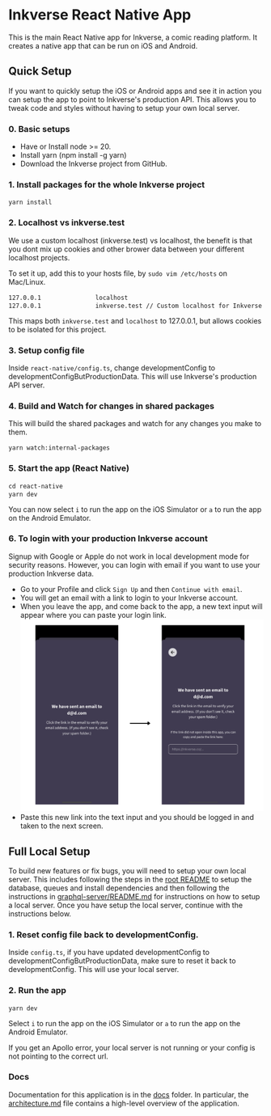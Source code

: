 # Inkverse React Native App

This is the main React Native app for Inkverse, a comic reading platform. It creates a native app that can be run on iOS and Android.

## Quick Setup

If you want to quickly setup the iOS or Android apps and see it in action you can setup the app to point to Inkverse's production API. This allows you to tweak code and styles without having to setup your own local server.

### 0. Basic setups
  - Have or Install node >= 20.
  - Install yarn (npm install -g yarn)
  - Download the Inkverse project from GitHub.

### 1. Install packages for the whole Inkverse project

```
yarn install
```

### 2. Localhost vs inkverse.test

We use a custom localhost (inkverse.test) vs localhost, the benefit is that you dont mix up cookies and other brower data between your different localhost projects.

To set it up, add this to your hosts file, by `sudo vim /etc/hosts` on Mac/Linux.

```
127.0.0.1               localhost
127.0.0.1               inkverse.test // Custom localhost for Inkverse
```

This maps both `inkverse.test` and `localhost` to 127.0.0.1, but allows cookies to be isolated for this project. 

### 3. Setup config file

Inside `react-native/config.ts`, change developmentConfig to developmentConfigButProductionData. This will use Inkverse's production API server.

### 4. Build and Watch for changes in shared packages

This will build the shared packages and watch for any changes you make to them.

```
yarn watch:internal-packages
```

### 5. Start the app (React Native)

```
cd react-native
yarn dev
```

You can now select `i` to run the app on the iOS Simulator or `a` to run the app on the Android Emulator.

### 6. To login with your production Inkverse account

Signup with Google or Apple do not work in local development mode for security reasons. However, you can login with email if you want to use your production Inkverse data.

- Go to your Profile and click `Sign Up` and then `Continue with email`. 
- You will get an email with a link to login to your Inkverse account. 
- When you leave the app, and come back to the app, a new text input will appear where you can paste your login link.
![Login with email](../docs/login-with-email.png)
- Paste this new link into the text input and you should be logged in and taken to the next screen.

## Full Local Setup

To build new features or fix bugs, you will need to setup your own local server. This includes following the steps in the [root README](../README.md) to setup the database, queues and install dependencies and then following the instructions in [graphql-server/README.md](../graphql-server/README.md) for instructions on how to setup a local server. Once you have setup the local server, continue with the instructions below.

### 1. Reset config file back to developmentConfig.

Inside `config.ts`, if you have updated developmentConfig to developmentConfigButProductionData, make sure to reset it back to developmentConfig. This will use your local server.

### 2. Run the app

```
yarn dev
```

Select `i` to run the app on the iOS Simulator or `a` to run the app on the Android Emulator.

If you get an Apollo error, your local server is not running or your config is not pointing to the correct url.

### Docs

Documentation for this application is in the [docs](./docs) folder. In particular, the [architecture.md](./docs/architecture.md) file contains a high-level overview of the application.